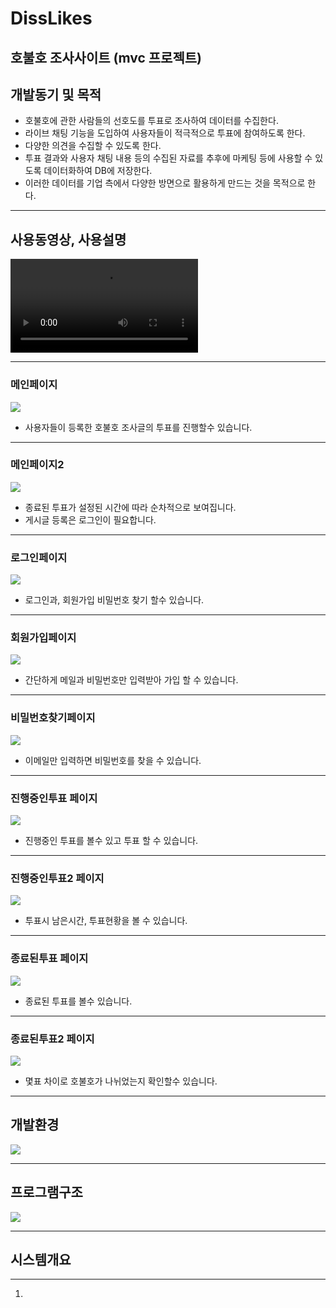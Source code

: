 <h1> DissLikes </h1>
<h2>호불호 조사사이트 (mvc 프로젝트) </h2>
<h2>개발동기 및 목적</h2>
<ul>
  <li>호불호에 관한 사람들의 선호도를 투표로 조사하여 데이터를 수집한다.
  <li>라이브 채팅 기능을 도입하여 사용자들이 적극적으로 투표에 참여하도록 한다. 
  <li>다양한 의견을 수집할 수 있도록 한다. 
  <li>투표 결과와 사용자 채팅 내용 등의 수집된 자료를 추후에 마케팅 등에 사용할 수 있도록 데이터화하여 DB에 저장한다.
  <li>이러한 데이터를 기업 측에서 다양한 방면으로 활용하게 만드는 것을 목적으로 한다.
</li>
</ul>
<hr>
<h2>사용동영상, 사용설명</h2>
<video src="https://user-images.githubusercontent.com/85157790/165747505-97785237-2341-47fc-a290-3a862448386d.mp4"></video>
<hr>
<h3>메인페이지</h3>
<image src="https://user-images.githubusercontent.com/85157790/165747569-45be6ecb-96c6-46b4-8051-e789272958cd.png"></image>
<ul>
  <li> 사용자들이 등록한 호불호 조사글의 투표를 진행할수 있습니다.
</ul>
<hr>
<h3>메인페이지2</h3>
<image src="https://user-images.githubusercontent.com/85157790/165749583-3cc41709-bb8c-411a-a312-c59863cbad54.png"></image>
<ul>
  <li> 종료된 투표가 설정된 시간에 따라 순차적으로 보여집니다.
  <li> 게시글 등록은 로그인이 필요합니다.
</ul>
<hr>
<h3>로그인페이지</h3>
<image src="https://user-images.githubusercontent.com/85157790/165747573-553b5f8d-bc48-4ce5-baef-1f4de7d366b9.png"></image>
<ul>
  <li> 로그인과, 회원가입 비밀번호 찾기 할수 있습니다.
</ul>
<hr>
<h3>회원가입페이지</h3>
<image src="https://user-images.githubusercontent.com/85157790/165749703-db6daa20-dbe9-4555-9bb4-519550811737.png"></image>
<ul>
  <li> 간단하게 메일과 비밀번호만 입력받아 가입 할 수 있습니다.
</ul>
<hr>
<h3>비밀번호찾기페이지</h3>
<image src="https://user-images.githubusercontent.com/85157790/165749696-2f6da6b5-e662-4e32-8016-431502570a65.png"></image>
<ul>
  <li> 이메일만 입력하면 비밀번호를 찾을 수 있습니다.
</ul>
<hr>
<h3>진행중인투표 페이지</h3>
<image src="https://user-images.githubusercontent.com/85157790/165747576-4fed62eb-2c23-4694-993e-aa8e58eded49.png"></image>
<ul>
  <li> 진행중인 투표를 볼수 있고 투표 할 수 있습니다.
</ul>
<hr>
<h3>진행중인투표2 페이지</h3>
<image src="https://user-images.githubusercontent.com/85157790/165747578-30c9b481-f36a-45db-b2ba-1e2fb11f6730.png"></image>
<ul>
  <li> 투표시 남은시간, 투표현황을 볼 수 있습니다.
</ul>
<hr>
<h3>종료된투표 페이지</h3>
<image src="https://user-images.githubusercontent.com/85157790/165747580-19802fd9-0509-4c47-9284-7268a4b01a23.png"></image>
<ul>
  <li> 종료된 투표를 볼수 있습니다.
</ul>
<hr>
<h3>종료된투표2 페이지</h3>
<image src="https://user-images.githubusercontent.com/85157790/165747586-9933a727-7f04-45a3-86b4-0470fb76af8a.png"></image>
<ul>
  <li> 몇표 차이로 호불호가 나뉘었는지 확인할수 있습니다.
</ul>
<hr>
<h2>개발환경</h2>
<image src="https://user-images.githubusercontent.com/85157790/165753932-aa8a41aa-28c5-4756-96b1-d327175f6847.png"></image>
<hr>
<h2>프로그램구조</h2>
<image src="https://user-images.githubusercontent.com/85157790/165740597-b268907d-377c-4c3e-9728-2c0d63b85edf.png"></image>
<hr>
<h2>시스템개요</h2>

<hr>
<ol>
  <li>  
</ol>
<image src=""></image>
